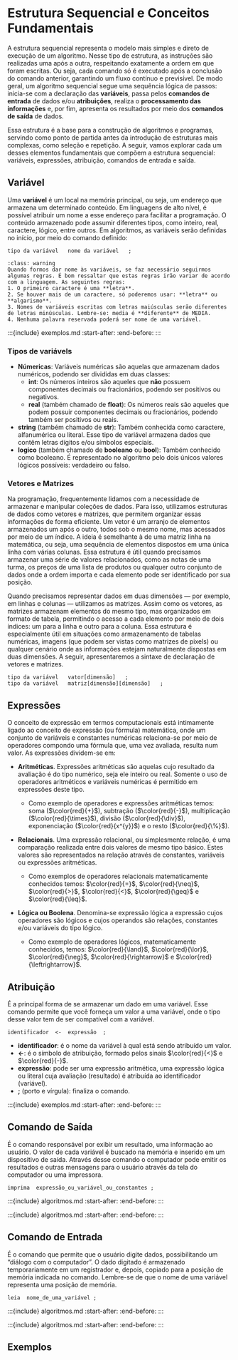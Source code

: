 
# Estrutura Sequencial e Conceitos Fundamentais


A estrutura sequencial representa o modelo mais simples e direto de execução de um algoritmo. Nesse tipo de estrutura, as instruções são realizadas uma após a outra, respeitando exatamente a ordem em que foram escritas. Ou seja, cada comando só é executado após a conclusão do comando anterior, garantindo um fluxo contínuo e previsível. De modo geral, um algoritmo sequencial segue uma sequência lógica de passos: inicia-se com a declaração das **variáveis**, passa pelos **comandos de entrada** de dados e/ou **atribuições**, realiza o **processamento das informações** e, por fim, apresenta os resultados por meio dos **comandos de saída** de dados.

Essa estrutura é a base para a construção de algoritmos e programas, servindo como ponto de partida antes da introdução de estruturas mais complexas, como seleção e repetição. A seguir, vamos explorar cada um desses elementos fundamentais que compõem a estrutura sequencial: variáveis, expressões, atribuição, comandos de entrada e saída.

## Variável

Uma **variável** é um local na memória principal, ou seja, um endereço que armazena um determinado conteúdo. Em linguagens de alto nível, é possível atribuir um nome a esse endereço para facilitar a programação. O conteúdo armazenado pode assumir diferentes tipos, como inteiro, real, caractere, lógico, entre outros. Em algoritmos, as variáveis serão definidas no início, por meio do comando definido:

```
tipo da variável   nome da variável   ;
```

```{admonition} Atenção!
:class: warning
Quando formos dar nome às variáveis, se faz necessário seguirmos algumas regras. É bom ressaltar que estas regras irão variar de acordo com a linguagem. As seguintes regras:
1. O primeiro caractere é uma **letra**.
2. Se houver mais de um caractere, só poderemos usar: **letra** ou **algarismo**.
3. Nomes de variáveis escritas com letras maiúsculas serão diferentes de letras minúsculas. Lembre-se: media é **diferente** de MEDIA.
4. Nenhuma palavra reservada poderá ser nome de uma variável.
```

:::{include} exemplos.md
:start-after: <!-- Start Exemplos 01 -->
:end-before: <!-- End Exemplos 01 -->
:::

### Tipos de variávels

- **Númericas**: Variáveis numéricas são aquelas que armazenam dados numéricos, podendo ser divididas em duas classes:
    - **int**: Os números inteiros são aqueles que **não** possuem componentes decimais ou fracionários, podendo ser positivos ou negativos.
    - **real** (também chamado de **float**): Os números reais são aqueles que podem possuir componentes decimais ou fracionários, podendo também ser positivos ou reais.
- **string** (também chamado de **str**): Também conhecida como caractere, alfanumérica ou literal. Esse tipo de variável armazena dados que contêm letras dígitos e/ou símbolos especiais.
- **logico** (também chamado de **booleano** ou **bool**): Também conhecido como booleano. É representado no algoritmo pelo dois únicos valores lógicos possíveis: verdadeiro ou falso.

### Vetores e Matrizes

Na programação, frequentemente lidamos com a necessidade de armazenar e manipular coleções de dados. Para isso, utilizamos estruturas de dados como vetores e matrizes, que permitem organizar essas informações de forma eficiente. Um vetor é um arranjo de elementos armazenados um após o outro, todos sob o mesmo nome, mas acessados por meio de um índice. A ideia é semelhante à de uma matriz linha na matemática, ou seja, uma sequência de elementos dispostos em uma única linha com várias colunas. Essa estrutura é útil quando precisamos armazenar uma série de valores relacionados, como as notas de uma turma, os preços de uma lista de produtos ou qualquer outro conjunto de dados onde a ordem importa e cada elemento pode ser identificado por sua posição.

Quando precisamos representar dados em duas dimensões — por exemplo, em linhas e colunas — utilizamos as matrizes. Assim como os vetores, as matrizes armazenam elementos do mesmo tipo, mas organizados em formato de tabela, permitindo o acesso a cada elemento por meio de dois índices: um para a linha e outro para a coluna. Essa estrutura é especialmente útil em situações como armazenamento de tabelas numéricas, imagens (que podem ser vistas como matrizes de pixels) ou qualquer cenário onde as informações estejam naturalmente dispostas em duas dimensões. A seguir, apresentaremos a sintaxe de declaração de vetores e matrizes.

```
tipo da variável   vator[dimensão]   ;
tipo da variável   matriz[dimensão][dimensão]   ;
```



## Expressões

O conceito de expressão em termos computacionais está intimamente ligado ao conceito de expressão (ou fórmula) matemática, onde um conjunto de variáveis e constantes numéricas relaciona-se por meio de operadores compondo uma fórmula que, uma vez avaliada, resulta num valor. As expressões dividem-se em:

- **Aritméticas**. Expressões aritméticas são aquelas cujo resultado da avaliação é do tipo numérico, seja ele inteiro ou real. Somente o uso de operadores aritméticos e variáveis numéricas é permitido em expressões deste tipo.
    - Como exemplo de operadores e expressões aritméticas temos: soma ($\color{red}{+}$), subtração ($\color{red}{-}$), multiplicação ($\color{red}{\times}$), divisão ($\color{red}{\div}$), exponenciação ($\color{red}{x^{y}}$) e o resto ($\color{red}{\%}$).

- **Relacionais**. Uma expressão relacional, ou simplesmente relação, é uma comparação realizada entre dois valores de mesmo tipo básico. Estes valores são representados na relação através de constantes, variáveis ou expressões aritméticas.
    - Como exemplos de operadores relacionais matematicamente conhecidos temos: $\color{red}{=}$, $\color{red}{\neq}$, $\color{red}{>}$, $\color{red}{<}$, $\color{red}{\geq}$ e $\color{red}{\leq}$.

- **Lógica ou Boolena**. Denomina-se expressão lógica a expressão cujos operadores são lógicos e cujos operandos são relações, constantes e/ou variáveis do tipo lógico.
    - Como exemplo de operadores lógicos, matematicamente conhecidos, temos: $\color{red}{\land}$, $\color{red}{\lor}$, $\color{red}{\neg}$, $\color{red}{\rightarrow}$ e $\color{red}{\leftrightarrow}$.

## Atribuição

É a principal forma de se armazenar um dado em uma variável. Esse comando permite que você forneça um valor a uma variável, onde o tipo desse valor tem de ser compatível com a variável.

```
identificador  <-  expressão  ;
```

- **identificador**: é o nome da variável à qual está sendo atribuído um valor.
- **<-**: é o símbolo de atribuição, formado pelos sinais $\color{red}{<}$ e $\color{red}{-}$.
- **expressão**: pode ser uma expressão aritmética, uma expressão lógica ou literal cuja avaliação (resultado) é atribuída ao identificador (variável).
- **;** (porto e vírgula): finaliza o comando.

:::{include} exemplos.md
:start-after: <!-- Start Exemplos 02 -->
:end-before: <!-- End Exemplos 02 -->
:::

## Comando de Saída

É o comando responsável por exibir um resultado, uma informação ao usuário. O valor de cada variável é buscado na memória e inserido em um dispositivo de saída. Através desse comando o computador pode emitir os resultados e outras mensagens para o usuário através da tela do computador ou uma impressora.

```
imprima  expressão_ou_variável_ou_constantes ;
```

:::{include} algoritmos.md
:start-after: <!-- Start Algoritmo 07 -->
:end-before: <!-- End Algoritmo 07 -->
:::

:::{include} algoritmos.md
:start-after: <!-- Start Algoritmo 08 -->
:end-before: <!-- End Algoritmo 08 -->
:::



## Comando de Entrada

É o comando que permite que o usuário digite dados, possibilitando um “diálogo com o computador”. O dado digitado é armazenado temporariamente em um registrador e, depois, copiado para a posição de memória indicada no comando. Lembre-se de que o nome de uma variável representa uma posição de memória.

```
leia  nome_de_uma_variável ;
```

:::{include} algoritmos.md
:start-after: <!-- Start Algoritmo 09 -->
:end-before: <!-- End Algoritmo 09 -->
:::

:::{include} algoritmos.md
:start-after: <!-- Start Algoritmo 10 -->
:end-before: <!-- End Algoritmo 10 -->
:::


## Exemplos